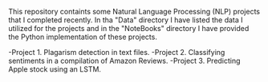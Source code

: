 This repository containts some Natural Language Processing (NLP) projects that I completed recently. In tha "Data" directory I have listed the data I utilized for the projects and in the "NoteBooks" directory I have provided the Python implementation of these projects.

-Project 1. Plagarism detection in text files.
-Project 2. Classifying sentiments in a compilation of Amazon Reviews.
-Project 3. Predicting Apple stock using an LSTM.



